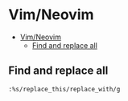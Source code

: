 # Vim/Neovim
<!--ts-->
* [Vim/Neovim](vim.md#vimneovim)
   * [Find and replace all](vim.md#find-and-replace-all)

<!-- Added by: runner, at: Thu Jul  8 06:36:43 UTC 2021 -->

<!--te-->

## Find and replace all
```vim
:%s/replace_this/replace_with/g
```
